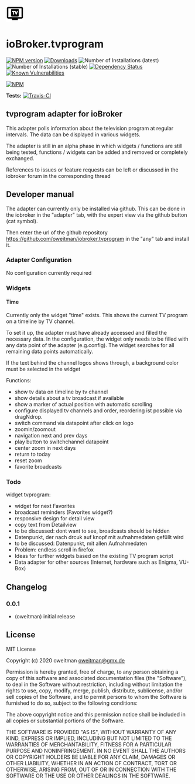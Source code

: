 ![Logo](admin/tvprogram.png)
# ioBroker.tvprogram

[![NPM version](http://img.shields.io/npm/v/iobroker.tvprogram.svg)](https://www.npmjs.com/package/iobroker.tvprogram)
[![Downloads](https://img.shields.io/npm/dm/iobroker.tvprogram.svg)](https://www.npmjs.com/package/iobroker.tvprogram)
![Number of Installations (latest)](http://iobroker.live/badges/tvprogram-installed.svg)
![Number of Installations (stable)](http://iobroker.live/badges/tvprogram-stable.svg)
[![Dependency Status](https://img.shields.io/david/oweitman/iobroker.tvprogram.svg)](https://david-dm.org/oweitman/iobroker.tvprogram)
[![Known Vulnerabilities](https://snyk.io/test/github/oweitman/ioBroker.tvprogram/badge.svg)](https://snyk.io/test/github/oweitman/ioBroker.tvprogram)

[![NPM](https://nodei.co/npm/iobroker.tvprogram.png?downloads=true)](https://nodei.co/npm/iobroker.tvprogram/)

**Tests:** [![Travis-CI](http://img.shields.io/travis/oweitman/ioBroker.tvprogram/master.svg)](https://travis-ci.org/oweitman/ioBroker.tvprogram)

## tvprogram adapter for ioBroker

This adapter polls information about the television program at regular intervals. 
The data can be displayed in various widgets. 

The adapter is still in an alpha phase in which widgets / functions are still being tested, 
functions / widgets can be added and removed or completely exchanged.

References to issues or feature requests can be left or 
discussed in the iobroker forum in the corresponding thread

## Developer manual
The adapter can currently only be installed via github. This can be done in the iobroker in the "adapter" tab, 
with the expert view via the github button (cat symbol).

Then enter the url of the github repository https://github.com/oweitman/iobroker.tvprogram in the "any" tab and install it.

### Adapter Configuration

No configuration currently required

### Widgets

#### Time
Currently only the widget "time" exists. This shows the current TV program on a timeline by TV channel.

To set it up, the adapter must have already accessed and filled the necessary data. 
In the configuration, the widget only needs to be filled with any data point of the adapter (e.g.config).
The widget searches for all remaining data points automatically.

If the text behind the channel logos shows through, a background color must be selected in the widget

Functions:

- show tv data on timeline by tv channel
- show details about a tv broadcast if available
- show a marker of actual position with automatic scrolling
- configure displayed tv channels and order, reordering ist possible via dragNdrop.
- switch command via datapoint after click on logo
- zoomin/zoomout
- navigation next and prev days
- play button to switchchannel datapoint
- center zoom in next days
- return to today
- reset zoom
- favorite broadcasts

### Todo

widget tvprogram: 
- widget for next Favorites
- broadcast reminders (Favorites widget?)
- responsive design for detail view
- copy text from Detailview
- to be discussed: dont want to see, broadcasts should be hidden
- Datenpunkt, der nach drcuk auf knopf mit aufnahmedaten gefüllt wird
- to be discussed: Datenpunkt, mit allen Aufnahmedaten
- Problem: endless scroll in firefox
- Ideas for further widgets based on the existing TV program script
- Data adapter for other sources (Internet, hardware such as Enigma, VU-Box)

## Changelog

### 0.0.1
* (oweitman) initial release

## License
MIT License

Copyright (c) 2020 oweitman <oweitman@gmx.de>

Permission is hereby granted, free of charge, to any person obtaining a copy
of this software and associated documentation files (the "Software"), to deal
in the Software without restriction, including without limitation the rights
to use, copy, modify, merge, publish, distribute, sublicense, and/or sell
copies of the Software, and to permit persons to whom the Software is
furnished to do so, subject to the following conditions:

The above copyright notice and this permission notice shall be included in all
copies or substantial portions of the Software.

THE SOFTWARE IS PROVIDED "AS IS", WITHOUT WARRANTY OF ANY KIND, EXPRESS OR
IMPLIED, INCLUDING BUT NOT LIMITED TO THE WARRANTIES OF MERCHANTABILITY,
FITNESS FOR A PARTICULAR PURPOSE AND NONINFRINGEMENT. IN NO EVENT SHALL THE
AUTHORS OR COPYRIGHT HOLDERS BE LIABLE FOR ANY CLAIM, DAMAGES OR OTHER
LIABILITY, WHETHER IN AN ACTION OF CONTRACT, TORT OR OTHERWISE, ARISING FROM,
OUT OF OR IN CONNECTION WITH THE SOFTWARE OR THE USE OR OTHER DEALINGS IN THE
SOFTWARE.